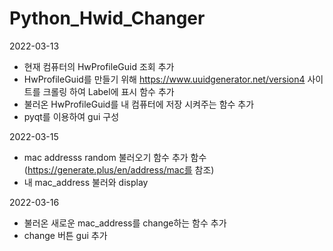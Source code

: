 # Python_Hwid_Changer

2022-03-13
- 현재 컴퓨터의 HwProfileGuid 조회 추가
- HwProfileGuid를 만들기 위해 https://www.uuidgenerator.net/version4 사이트를 크롤링 하여 Label에 표시 함수 추가 
- 불러온 HwProfileGuid를 내 컴퓨터에 저장 시켜주는 함수 추가 
- pyqt를 이용하여 gui 구성

2022-03-15
- mac addresss random 불러오기 함수 추가 함수 (https://generate.plus/en/address/mac를 참조)
- 내 mac_address 불러와 display

2022-03-16
- 불러온 새로운 mac_address를 change하는 함수 추가 
- change 버튼 gui 추가
